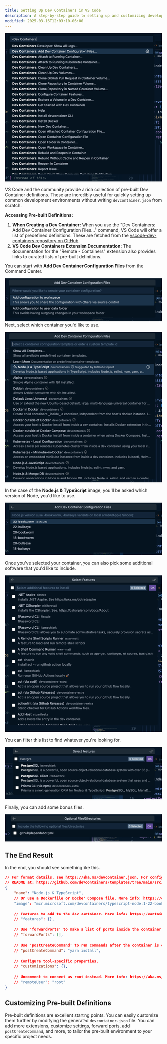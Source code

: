 ```yaml
---
title: Setting Up Dev Containers in VS Code
description: A step-by-step guide to setting up and customizing development containers in Visual Studio Code
modified: 2025-03-16T12:03:10-06:00
---
```


![Setting up Dev Containers](assets/set-up-dev-containers-vscode.png)

VS Code and the community provide a rich collection of pre-built Dev Container definitions. These are incredibly useful for quickly setting up common development environments without writing `devcontainer.json` from scratch.

**Accessing Pre-built Definitions:**

1. **When Creating a Dev Container:** When you use the "Dev Containers: Add Dev Container Configuration Files…" command, VS Code will offer a list of predefined definitions. These are fetched from the [vscode-dev-containers repository on GitHub](https://www.google.com/url?sa=E&source=gmail&q=https://github.com/devcontainers/templates&authuser=1).
2. **VS Code Dev Containers Extension Documentation:** The documentation for the "Remote - Containers" extension also provides links to curated lists of pre-built definitions.

You can start with **Add Dev Container Configuration Files** from the Command Center.

![VS Code interface showing the Dev Containers command location](assets/dev-containers-location.png)
Next, select which container you'd like to use.

![Dialog for selecting a prebuilt container configuration](assets/dev-containers-select-prebuilt-container.png)

In the case of the **Node.js & TypeScript** image, you'll be asked which version of Node, you'd like to use.

![Dialog for selecting Node.js version for the container](assets/dev-containers-select-version-of-node.png)

Once you've selected your container, you can also pick some additional software that you'd like to include.

![Dialog for selecting additional features for the dev container](assets/dev-containers-select-features.png)

You can filter this list to find whatever you're looking for.

![Filtered list of dev container features](assets/dev-containers-select-features-filtered.png)

Finally, you can add some bonus files.

![Dialog for selecting optional configuration files](assets/dev-containers-optional-files.png)

## The End Result

In the end, you should see something like this.

```json
// For format details, see https://aka.ms/devcontainer.json. For config options, see the
// README at: https://github.com/devcontainers/templates/tree/main/src/typescript-node
{
	"name": "Node.js & TypeScript",
	// Or use a Dockerfile or Docker Compose file. More info: https://containers.dev/guide/dockerfile
	"image": "mcr.microsoft.com/devcontainers/typescript-node:1-22-bookworm"

	// Features to add to the dev container. More info: https://containers.dev/features.
	// "features": {},

	// Use 'forwardPorts' to make a list of ports inside the container available locally.
	// "forwardPorts": [],

	// Use 'postCreateCommand' to run commands after the container is created.
	// "postCreateCommand": "yarn install",

	// Configure tool-specific properties.
	// "customizations": {},

	// Uncomment to connect as root instead. More info: https://aka.ms/dev-containers-non-root.
	// "remoteUser": "root"
}
```

## Customizing Pre-built Definitions

Pre-built definitions are excellent starting points. You can easily customize them further by modifying the generated `devcontainer.json` file. You can add more extensions, customize settings, forward ports, add `postCreateCommand`, and more, to tailor the pre-built environment to your specific project needs.
